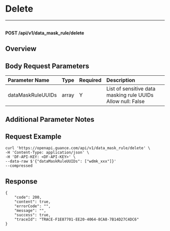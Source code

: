 # Delete

---

<br />**POST /api/v1/data_mask_rule/delete**

## Overview




## Body Request Parameters

| Parameter Name        | Type     | Required | Description              |
|:-------------------|:-------|:-----|:----------------|
| dataMaskRuleUUIDs | array | Y | List of sensitive data masking rule UUIDs<br>Allow null: False <br> |

## Additional Parameter Notes





## Request Example
```shell
curl 'https://openapi.guance.com/api/v1/data_mask_rule/delete' \
-H 'Content-Type: application/json' \
-H 'DF-API-KEY: <DF-API-KEY>' \
--data-raw $'{"dataMaskRuleUUIDs": ["wdmk_xxx"]}'
--compressed
```




## Response
```shell
{
    "code": 200,
    "content": true,
    "errorCode": "",
    "message": "",
    "success": true,
    "traceId": "TRACE-F1E87701-EE20-4064-8CA8-7B14D27C4DC6"
} 
```